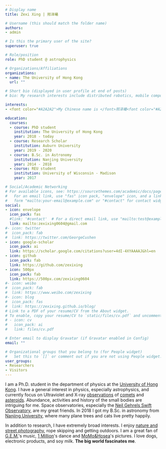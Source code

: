 ```yaml
---
# Display name
title: Zexi Xing | 邢泽曦

# Username (this should match the folder name)
authors:
- admin

# Is this the primary user of the site?
superuser: true

# Role/position
role: PhD student @ astrophysics

# Organizations/Affiliations
organizations:
- name: The University of Hong Kong
  url: ""

# Short bio (displayed in user profile at end of posts)
# bio: My research interests include distributed robotics, mobile computing and programmable matter.

interests:
- <font color="#A2A2A2">My Chinese name is </font>邢泽曦<font color="#A2A2A2">, where </font>'邢'<font color="#A2A2A2"> is my family name; </font>'泽'<font color="#A2A2A2"> is given by my family's genealogy, means *water and grace*; I was born at 6am, thus I was given </font>'曦'<font color="#A2A2A2">, which means *the Sun in the early morning*. It is not easy to [pronounce](https://drive.google.com/file/d/1a2XFZgaAWryUwNd7oKdu7Oa4PEVczsX8/view?usp=sharing), and welcome to call me </font>Lucy!

education:
  courses:
  - course: PhD student
    institution: The University of Hong Kong
    year: 2018 - today
  - course: Research Scholar
    institution: Auburn University
    year: 2019 - 2020
  - course: B.Sc. in Astronomy
    institution: Nanjing University
    year: 2014 - 2018
  - course: REU student
    institution: University of Wisconsin - Madison
    year: 2017

# Social/Academic Networking
# For available icons, see: https://sourcethemes.com/academic/docs/page-builder/#icons
#   For an email link, use "fas" icon pack, "envelope" icon, and a link in the
#   form "mailto:your-email@example.com" or "#contact" for contact widget.
social:
- icon: envelope
  icon_pack: fas
  #link: '#contact'  # For a direct email link, use "mailto:test@example.org".
  link: mailto:zexixing0604@gmail.com
#- icon: twitter
#  icon_pack: fab
#  link: https://twitter.com/GeorgeCushen
- icon: google-scholar
  icon_pack: ai
  link: https://scholar.google.com/citations?user=4dI-4XYAAAAJ&hl=en
- icon: github
  icon_pack: fab
  link: https://github.com/zexixing
- icon: 500px
  icon_pack: fab
  link: https://500px.com/zexixing0604
#- icon: weibo
#  icon_pack: fab
#  link: https://www.weibo.com/zexixing
#- icon: blog
#  icon_pack: fas
#  link: https://zexixing.github.io/blog/
# Link to a PDF of your resume/CV from the About widget.
# To enable, copy your resume/CV to `static/files/cv.pdf` and uncomment the lines below.
# - icon: cv
#   icon_pack: ai
#   link: files/cv.pdf

# Enter email to display Gravatar (if Gravatar enabled in Config)
email: ""

# Organizational groups that you belong to (for People widget)
#   Set this to `[]` or comment out if you are not using People widget.
user_groups:
- Researchers
- Visitors
---
```

I am a Ph.D. student in the department of physics at the [University of Hong Kong](https://en.wikipedia.org/wiki/University_of_Hong_Kong). I have a general interest in physics, especially astrophysics, and currently focus on Ultraviolet and X-ray [observations](https://en.wikipedia.org/wiki/Observational_astronomy) of [comets](https://en.wikipedia.org/wiki/Comet) and [asteroids](https://en.wikipedia.org/wiki/Asteroid). Abundance, activities and history of the small bodies are intriguing for me. Space observatories, especially the [Neil Gehrels Swift Observatory](https://en.wikipedia.org/wiki/Neil_Gehrels_Swift_Observatory), are my great friends. In 2018 I got my B.Sc. in astronomy from [Nanjing University](https://en.wikipedia.org/wiki/Nanjing_University), where many plane trees and cats live pretty happily.

In addition to research, I have extremely broad interests. I enjoy [nature and street photography](https://500px.com/zexixing0604), rope skipping and getting outdoors. I am a great fan of [G.E.M.](http://www.geteverybodymoving.com)'s music, [1 Million](https://www.youtube.com/channel/UCw8ZhLPdQ0u_Y-TLKd61hGA)'s dance and [MoMo&Hosea](https://www.instagram.com/xiaomoyuahou/)'s pictures. I love dogs, electronic products, and soy milk. **The big world fascinates me**.
